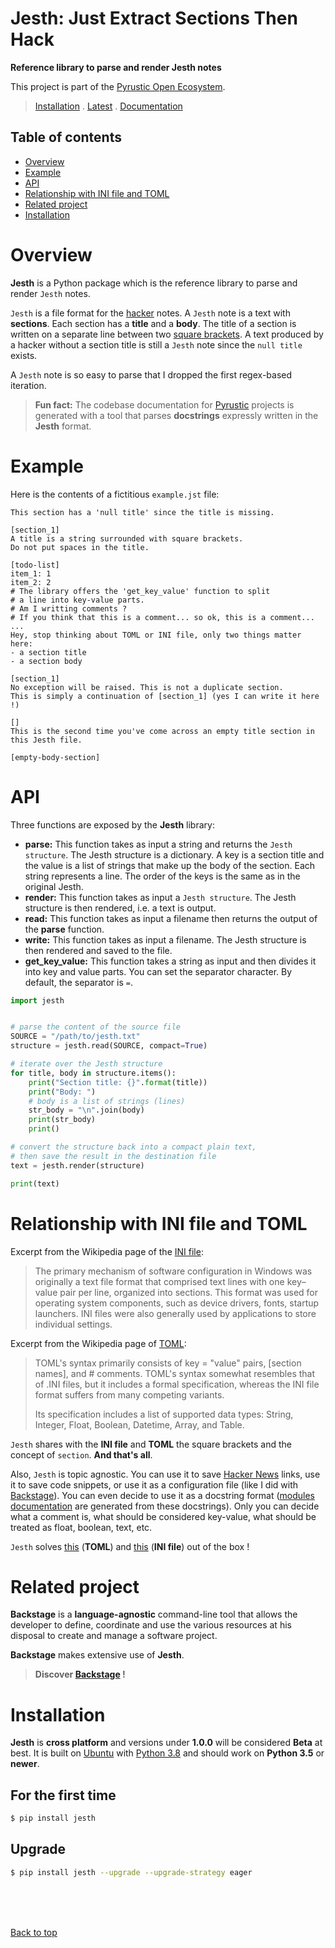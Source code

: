 <!-- Intro Text -->
# Jesth: Just Extract Sections Then Hack
<b> Reference library to parse and render Jesth notes </b>
    
This project is part of the [Pyrustic Open Ecosystem](https://pyrustic.github.io).
> [Installation](#installation) . [Latest](https://github.com/pyrustic/jesth/tags) . [Documentation](https://github.com/pyrustic/jesth/tree/master/docs/modules#readme)

## Table of contents
- [Overview](#overview)
- [Example](#example)
- [API](#api)
- [Relationship with INI file and TOML](relationship-with-ini-file-and-toml)
- [Related project](#related-project)
- [Installation](#installation)

# Overview
**Jesth** is a Python package which is the reference library to parse and render `Jesth` notes.

`Jesth` is a file format for the [hacker](https://en.wikipedia.org/wiki/Hacker_culture) notes. A `Jesth` note is a text with **sections**. Each section has a **title** and a **body**. The title of a section is written on a separate line between two [square brackets](https://en.wikipedia.org/wiki/Bracket#square_bracket). A text produced by a hacker without a section title is still a `Jesth` note since the `null title` exists.

A `Jesth` note is so easy to parse that I dropped the first regex-based iteration.

> **Fun fact:** The codebase documentation for [Pyrustic](https://pyrustic.github.io) projects is generated with a tool that parses **docstrings** expressly written in the **Jesth** format.


# Example
Here is the contents of a fictitious `example.jst` file:

```
This section has a 'null title' since the title is missing.

[section_1]
A title is a string surrounded with square brackets.
Do not put spaces in the title.

[todo-list]
item_1: 1
item_2: 2
# The library offers the 'get_key_value' function to split 
# a line into key-value parts.
# Am I writting comments ?
# If you think that this is a comment... so ok, this is a comment...
...
Hey, stop thinking about TOML or INI file, only two things matter here:
- a section title
- a section body

[section_1]
No exception will be raised. This is not a duplicate section.
This is simply a continuation of [section_1] (yes I can write it here !)

[]
This is the second time you've come across an empty title section in this Jesth file.

[empty-body-section]
```

# API
Three functions are exposed by the **Jesth** library:
- **parse:** This function takes as input a string and returns the `Jesth structure`. The Jesth structure is a dictionary. A key is a section title and the value is a list of strings that make up the body of the section. Each string represents a line. The order of the keys is the same as in the original Jesth.
- **render:** This function takes as input a `Jesth structure`. The Jesth structure is then rendered, i.e. a text is output.
- **read:** This function takes as input a filename then returns the output of the **parse** function.
- **write:** This function takes as input a filename. The Jesth structure is then rendered and saved to the file.
- **get_key_value:** This function takes a string as input and then divides it into key and value parts. You can set the separator character. By default, the separator is `=`.

```python
import jesth


# parse the content of the source file
SOURCE = "/path/to/jesth.txt"
structure = jesth.read(SOURCE, compact=True)

# iterate over the Jesth structure
for title, body in structure.items():
    print("Section title: {}".format(title))
    print("Body: ")
    # body is a list of strings (lines)
    str_body = "\n".join(body)
    print(str_body)
    print()

# convert the structure back into a compact plain text,
# then save the result in the destination file
text = jesth.render(structure)

print(text)

```


# Relationship with INI file and TOML
Excerpt from the Wikipedia page of the [INI file](https://en.wikipedia.org/wiki/INI_file#History):

> The primary mechanism of software configuration in Windows was originally a text file format that comprised text lines with one key–value pair per line, organized into sections. This format was used for operating system components, such as device drivers, fonts, startup launchers. INI files were also generally used by applications to store individual settings.

Excerpt from the Wikipedia page of [TOML](https://en.wikipedia.org/wiki/TOML#Syntax):

> TOML's syntax primarily consists of key = "value" pairs, [section names], and # comments. TOML's syntax somewhat resembles that of .INI files, but it includes a formal specification, whereas the INI file format suffers from many competing variants.
>
> Its specification includes a list of supported data types: String, Integer, Float, Boolean, Datetime, Array, and Table. 

`Jesth` shares with the **INI file** and **TOML** the square brackets and the concept of `section`. **And that's all**.

Also, `Jesth` is topic agnostic. You can use it to save [Hacker News](https://news.ycombinator.com/) links, use it to save code snippets, or use it as a configuration file (like I did with [Backstage](https://github.com/pyrustic/backstage)). You can even decide to use it as a docstring format ([modules documentation](https://github.com/pyrustic/jesth/tree/master/docs/modules#readme) are generated from these docstrings). Only you can decide what a comment is, what should be considered key-value, what should be treated as float, boolean, text, etc.

`Jesth` solves [this](https://github.com/toml-lang/toml/issues/613) (**TOML**) and [this](https://stackoverflow.com/questions/335695/lists-in-configparser) (**INI file**) out of the box !

# Related project
**Backstage** is a **language-agnostic** command-line tool that allows the developer to define, coordinate and use the various resources at his disposal to create and manage a software project.

**Backstage** makes extensive use of **Jesth**.

> **Discover [Backstage](https://github.com/pyrustic/backstage) !**


# Installation
**Jesth** is **cross platform** and versions under **1.0.0** will be considered **Beta** at best. It is built on [Ubuntu](https://ubuntu.com/download/desktop) with [Python 3.8](https://www.python.org/downloads/) and should work on **Python 3.5** or **newer**.

## For the first time

```bash
$ pip install jesth
```

## Upgrade
```bash
$ pip install jesth --upgrade --upgrade-strategy eager

```

<br>
<br>
<br>

[Back to top](#readme)
